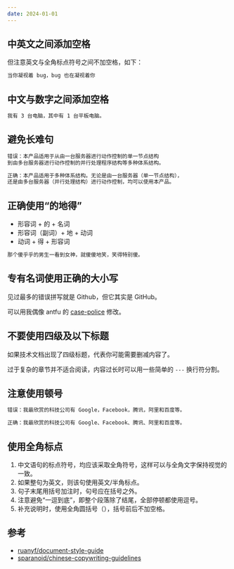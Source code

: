 ```yaml
---
date: 2024-01-01
---
```


## 中英文之间添加空格

但注意英文与全角标点符号之间不加空格，如下：

```txt
当你凝视着 bug，bug 也在凝视着你
```

## 中文与数字之间添加空格

```txt
我有 3 台电脑，其中有 1 台平板电脑。
```

## 避免长难句

```txt
错误：本产品适用于从由一台服务器进行动作控制的单一节点结构
到由多台服务器进行动作控制的并行处理程序结构等多种体系结构。

正确：本产品适用于多种体系结构。无论是由一台服务器（单一节点结构），
还是由多台服务器（并行处理结构）进行动作控制，均可以使用本产品。
```

## 正确使用“的地得”

- 形容词 + 的 + 名词
- 形容词（副词）+ 地 + 动词
- 动词 + 得 + 形容词

```txt
那个傻乎乎的男生一看到女神，就傻傻地笑，笑得特别傻。
```

## 专有名词使用正确的大小写

见过最多的错误拼写就是 Github，但它其实是 GitHub。

可以用我偶像 antfu 的 [case-police](https://github.com/antfu/case-police) 修改。

## 不要使用四级及以下标题

如果技术文档出现了四级标题，代表你可能需要删减内容了。

过于复杂的章节并不适合阅读，内容过长时可以用一些简单的 `---` 换行符分割。

## 注意使用顿号

```txt
错误：我最欣赏的科技公司有 Google，Facebook，腾讯，阿里和百度等。

正确：我最欣赏的科技公司有 Google、Facebook、腾讯、阿里和百度等。
```

## 使用全角标点

1. 中文语句的标点符号，均应该采取全角符号，这样可以与全角文字保持视觉的一致。
2. 如果整句为英文，则该句使用英文/半角标点。
3. 句子末尾用括号加注时，句号应在括号之外。
4. 注意避免“一逗到底”，即整个段落除了结尾，全部停顿都使用逗号。
5. 补充说明时，使用全角圆括号（），括号前后不加空格。


## 参考

- [ruanyf/document-style-guide](https://github.com/ruanyf/document-style-guide)
- [sparanoid/chinese-copywriting-guidelines](https://github.com/sparanoid/chinese-copywriting-guidelines)